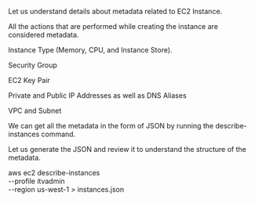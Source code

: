 <!-- Understanding EC2 Metadata -->

Let us understand details about metadata related to EC2 Instance.

All the actions that are performed while creating the instance are considered metadata.

Instance Type (Memory, CPU, and Instance Store).

Security Group

EC2 Key Pair

Private and Public IP Addresses as well as DNS Aliases

VPC and Subnet

We can get all the metadata in the form of JSON by running the describe-instances command.

Let us generate the JSON and review it to understand the structure of the metadata.

aws ec2 describe-instances \
 --profile itvadmin \
 --region us-west-1 > instances.json